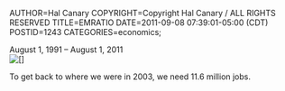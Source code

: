 AUTHOR=Hal Canary
COPYRIGHT=Copyright Hal Canary / ALL RIGHTS RESERVED
TITLE=EMRATIO
DATE=2011-09-08 07:39:01-05:00 (CDT)
POSTID=1243
CATEGORIES=economics;

August 1, 1991 – August 1, 2011  
[![[]](https://halcanary.org/images/62d1d641c6727edae990b1273edb153a1129aec4.png)](http://research.stlouisfed.org/fred2/graph/?g=246)

To get back to where we were in 2003, we need 11.6 million jobs.
